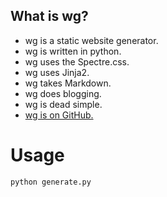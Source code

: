 ## What is wg?

- wg is a static website generator.
- wg is written in python.
- wg uses the Spectre.css.
- wg uses Jinja2.
- wg takes Markdown.
- wg does blogging.
- wg is dead simple.
- [wg is on GitHub.](https://github.com/abelgraham/wg)

# Usage
```
python generate.py
```
